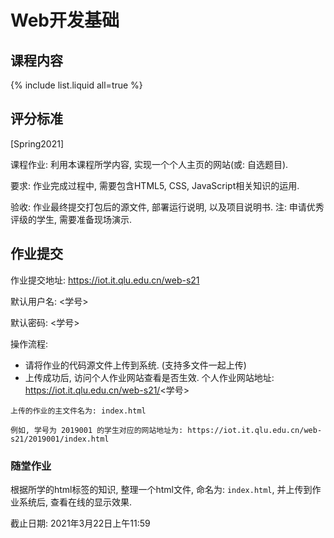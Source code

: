 # Web开发基础

## 课程内容

{% include list.liquid all=true %}

## 评分标准

[Spring2021]

课程作业: 利用本课程所学内容, 实现一个个人主页的网站(或: 自选题目).

要求: 作业完成过程中, 需要包含HTML5, CSS, JavaScript相关知识的运用.

验收: 作业最终提交打包后的源文件, 部署运行说明, 以及项目说明书. 注: 申请优秀评级的学生, 需要准备现场演示.

## 作业提交

作业提交地址: https://iot.it.qlu.edu.cn/web-s21

默认用户名: <学号>

默认密码: <学号>

操作流程:

* 请将作业的代码源文件上传到系统. (支持多文件一起上传)
* 上传成功后, 访问个人作业网站查看是否生效. 个人作业网站地址: https://iot.it.qlu.edu.cn/web-s21/<学号>

```warn
上传的作业的主文件名为: index.html
```

```tips
例如, 学号为 2019001 的学生对应的网站地址为: https://iot.it.qlu.edu.cn/web-s21/2019001/index.html
```

### 随堂作业

根据所学的html标签的知识, 整理一个html文件, 命名为: `index.html`, 并上传到作业系统后, 查看在线的显示效果.

截止日期: 2021年3月22日上午11:59